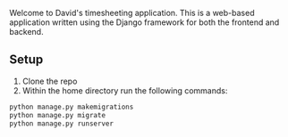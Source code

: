Welcome to David's timesheeting application. This is a web-based application written using the Django framework for both the frontend and backend.

## Setup
1. Clone the repo
2. Within the home directory run the following commands:
```bash
python manage.py makemigrations
python manage.py migrate
python manage.py runserver
```

